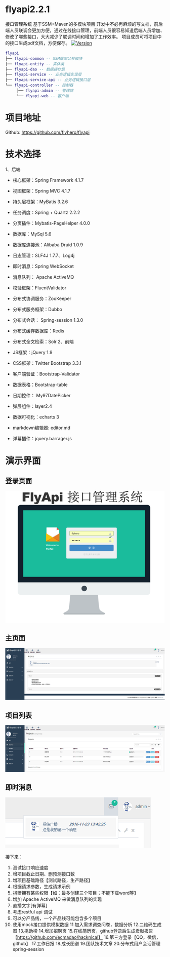 # flyapi2.2.1
接口管理系统 基于SSM+Maven的多模块项目
开发中不必再麻烦的写文档，前后端人员联调会更加方便，通过在线接口管理，前端人员很容易知道后端人员增加、修改了哪些接口，大大减少了联调时间和增加了工作效率。
项目成员可将项目中的接口生成pdf文档，方便保存。
[![Version](https://img.shields.io/badge/version-2.2.1-green.svg)](https://github.com/flyhero/flyapi)



``` lua
flyapi
├── flyapi-common -- SSM框架公共模块
├── flyapi-entity -- 实体类
├── flyapi-dao -- 数据操作层
├── flyapi-service -- 业务逻辑实现层
├── flyapi-service-api -- 业务逻辑接口层
└── flyapi-controller -- 控制器
     ├── flyapi-admin -- 管理端
     └── flyapi-web -- 客户端
```


# 项目地址
Github: https://github.com/flyhero/flyapi

# 技术选择
1、后端

- 核心框架：Spring Framework 4.1.7
- 视图框架：Spring MVC 4.1.7
- 持久层框架：MyBatis 3.2.6
- 任务调度：Spring + Quartz 2.2.2
- 分页插件：Mybatis-PageHelper 4.0.0
- 数据库：MySql 5.6
- 数据库连接池：Alibaba Druid 1.0.9
- 日志管理：SLF4J 1.7.7、Log4j
- 即时消息：Spring WebSocket
- 消息队列： Apache ActiveMQ
- 校验框架：FluentValidator
- 分布式协调服务：ZooKeeper
- 分布式服务框架：Dubbo
- 分布式会话： Spring-session 1.3.0
- 分布式缓存数据库：Redis
- 分布式全文检索：Solr
2、前端

- JS框架：jQuery 1.9
- CSS框架：Twitter Bootstrap 3.3.1
- 客户端验证：Bootstrap-Validator
- 数据表格：Bootstrap-table
- 日期控件： My97DatePicker
- 弹层组件：layer2.4
- 数据可视化：echarts 3
- markdown编辑器: editor.md
- 弹幕插件：jquery.barrager.js

# 演示界面
## 登录页面
![登录页面](screenshot/login.png)
## 主页面
![主页面](screenshot/main.png)
## 项目列表
![项目列表](screenshot/project.png)
## 即时消息
![即时消息](screenshot/socket.png)


接下来：
1. 测试接口响应速度
2. 增项目截止日期、删预测接口数
3. 增项目基础路径【测试路径，生产路径】
4. 根据请求参数，生成请求示例
5. 捐赠拥有某些权限【如：最多创建三个项目；不能下载word等】
6. 增加 Apache ActiveMQ 来做消息队列的实现
7. 直播文字[有弹幕]
8. 考虑restful api 调试
9. 可以分产品线，一个产品线可能包含多个项目
10. 使用mock接口提供模拟数据
11.加入需求调查问卷，数据分析
12.二维码生成器
13.捐助榜
14.增加招聘页
15.在线简历页，github登录后生成贡献报告【https://github.com/ecmadao/hacknical】
16.第三方登录【QQ，微信，github】
17.工作日报
18.成长图谱
19.团队技术文章
20.分布式用户会话管理 spring-session